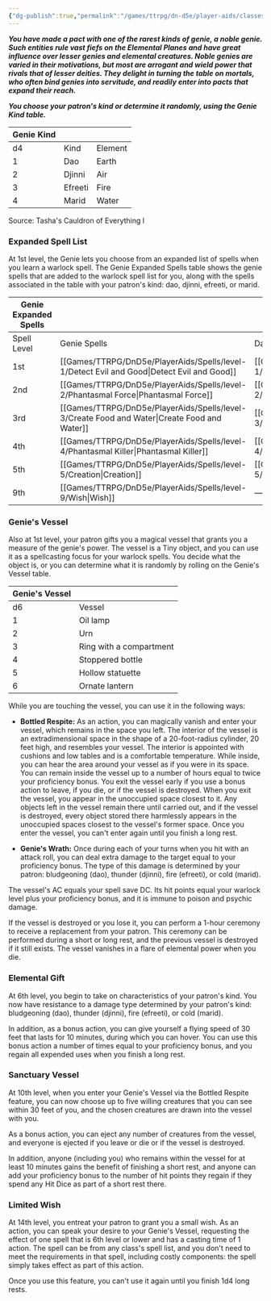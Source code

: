 ```yaml
---
{"dg-publish":true,"permalink":"/games/ttrpg/dn-d5e/player-aids/classes/class-specialisations/warlock-subclass-genie/","tags":["sub-class","ttrpg/dnd/5e"],"noteIcon":""}
---
```



**_You have made a pact with one of the rarest kinds of genie, a noble genie. Such entities rule vast fiefs on the Elemental Planes and have great influence over lesser genies and elemental creatures. Noble genies are varied in their motivations, but most are arrogant and wield power that rivals that of lesser deities. They delight in turning the table on mortals, who often bind genies into servitude, and readily enter into pacts that expand their reach._**

**_You choose your patron's kind or determine it randomly, using the Genie Kind table._**

|Genie Kind|||
|---|---|---|
|d4|Kind|Element|
|1|Dao|Earth|
|2|Djinni|Air|
|3|Efreeti|Fire|
|4|Marid|Water|

Source: Tasha's Cauldron of Everything
l
### Expanded Spell List

At 1st level, the Genie lets you choose from an expanded list of spells when you learn a warlock spell. The Genie Expanded Spells table shows the genie spells that are added to the warlock spell list for you, along with the spells associated in the table with your patron's kind: dao, djinni, efreeti, or marid.

|Genie Expanded Spells|   |   |   |   |   |
|---|---|---|---|---|---|
|Spell Level|Genie Spells|Dao Spells|Djinni Spells|Efreeti Spells|Marid Spells|
|1st|[[Games/TTRPG/DnD5e/PlayerAids/Spells/level-1/Detect Evil and Good\|Detect Evil and Good]]|[[Games/TTRPG/DnD5e/PlayerAids/Spells/level-1/Sanctuary\|Sanctuary]]|[[Games/TTRPG/DnD5e/PlayerAids/Spells/level-1/Thunderwave\|Thunderwave]]|[[Games/TTRPG/DnD5e/PlayerAids/Spells/level-1/Burning Hands\|Burning Hands]]|[[Games/TTRPG/DnD5e/PlayerAids/Spells/level-1/Fog Cloud\|Fog Cloud]]|
|2nd|[[Games/TTRPG/DnD5e/PlayerAids/Spells/level-2/Phantasmal Force\|Phantasmal Force]]|[[Games/TTRPG/DnD5e/PlayerAids/Spells/level-2/Spike Growth\|Spike Growth]]|[[Games/TTRPG/DnD5e/PlayerAids/Spells/level-2/Gust of Wind\|Gust of Wind]]|[[Games/TTRPG/DnD5e/PlayerAids/Spells/level-2/Scorching Ray\|Scorching Ray]]|[[Games/TTRPG/DnD5e/PlayerAids/Spells/level-2/Blur\|Blur]]|
|3rd|[[Games/TTRPG/DnD5e/PlayerAids/Spells/level-3/Create Food and Water\|Create Food and Water]]|[[Games/TTRPG/DnD5e/PlayerAids/Spells/level-3/Meld into Stone\|Meld into Stone]]|[[Games/TTRPG/DnD5e/PlayerAids/Spells/level-3/Wind Wall\|Wind Wall]]|[[Games/TTRPG/DnD5e/PlayerAids/Spells/level-3/Fireball\|Fireball]]|[[Games/TTRPG/DnD5e/PlayerAids/Spells/level-3/Sleet Storm\|Sleet Storm]]|
|4th|[[Games/TTRPG/DnD5e/PlayerAids/Spells/level-4/Phantasmal Killer\|Phantasmal Killer]]|[[Games/TTRPG/DnD5e/PlayerAids/Spells/level-4/Stone Shape\|Stone Shape]]|[[Games/TTRPG/DnD5e/PlayerAids/Spells/level-4/Greater Invisibility\|Greater Invisibility]]|[[Games/TTRPG/DnD5e/PlayerAids/Spells/level-4/Fire Shield\|Fire Shield]]|[[Games/TTRPG/DnD5e/PlayerAids/Spells/level-4/Control Water\|Control Water]]|
|5th|[[Games/TTRPG/DnD5e/PlayerAids/Spells/level-5/Creation\|Creation]]|[[Games/TTRPG/DnD5e/PlayerAids/Spells/level-5/Wall of Stone\|Wall of Stone]]|[[Games/TTRPG/DnD5e/PlayerAids/Spells/level-5/Seeming\|Seeming]]|[[Games/TTRPG/DnD5e/PlayerAids/Spells/level-5/Flame Strike\|Flame Strike]]|[[Games/TTRPG/DnD5e/PlayerAids/Spells/level-5/Cone of Cold\|Cone of Cold]]|
|9th|[[Games/TTRPG/DnD5e/PlayerAids/Spells/level-9/Wish\|Wish]]|—|—|—|—|

### Genie's Vessel

Also at 1st level, your patron gifts you a magical vessel that grants you a measure of the genie's power. The vessel is a Tiny object, and you can use it as a spellcasting focus for your warlock spells. You decide what the object is, or you can determine what it is randomly by rolling on the Genie's Vessel table.

|Genie's Vessel|   |
|---|---|
|d6|Vessel|
|1|Oil lamp|
|2|Urn|
|3|Ring with a compartment|
|4|Stoppered bottle|
|5|Hollow statuette|
|6|Ornate lantern|

While you are touching the vessel, you can use it in the following ways:

- **Bottled Respite:** As an action, you can magically vanish and enter your vessel, which remains in the space you left. The interior of the vessel is an extradimensional space in the shape of a 20-foot-radius cylinder, 20 feet high, and resembles your vessel. The interior is appointed with cushions and low tables and is a comfortable temperature. While inside, you can hear the area around your vessel as if you were in its space. You can remain inside the vessel up to a number of hours equal to twice your proficiency bonus. You exit the vessel early if you use a bonus action to leave, if you die, or if the vessel is destroyed. When you exit the vessel, you appear in the unoccupied space closest to it. Any objects left in the vessel remain there until carried out, and if the vessel is destroyed, every object stored there harmlessly appears in the unoccupied spaces closest to the vessel's former space. Once you enter the vessel, you can't enter again until you finish a long rest.

- **Genie's Wrath:** Once during each of your turns when you hit with an attack roll, you can deal extra damage to the target equal to your proficiency bonus. The type of this damage is determined by your patron: bludgeoning (dao), thunder (djinni), fire (efreeti), or cold (marid).

The vessel's AC equals your spell save DC. Its hit points equal your warlock level plus your proficiency bonus, and it is immune to poison and psychic damage.

If the vessel is destroyed or you lose it, you can perform a 1-hour ceremony to receive a replacement from your patron. This ceremony can be performed during a short or long rest, and the previous vessel is destroyed if it still exists. The vessel vanishes in a flare of elemental power when you die.

### Elemental Gift

At 6th level, you begin to take on characteristics of your patron's kind. You now have resistance to a damage type determined by your patron's kind: bludgeoning (dao), thunder (djinni), fire (efreeti), or cold (marid).

In addition, as a bonus action, you can give yourself a flying speed of 30 feet that lasts for 10 minutes, during which you can hover. You can use this bonus action a number of times equal to your proficiency bonus, and you regain all expended uses when you finish a long rest.

### Sanctuary Vessel

At 10th level, when you enter your Genie's Vessel via the Bottled Respite feature, you can now choose up to five willing creatures that you can see within 30 feet of you, and the chosen creatures are drawn into the vessel with you.

As a bonus action, you can eject any number of creatures from the vessel, and everyone is ejected if you leave or die or if the vessel is destroyed.

In addition, anyone (including you) who remains within the vessel for at least 10 minutes gains the benefit of finishing a short rest, and anyone can add your proficiency bonus to the number of hit points they regain if they spend any Hit Dice as part of a short rest there.

### Limited Wish

At 14th level, you entreat your patron to grant you a small wish. As an action, you can speak your desire to your Genie's Vessel, requesting the effect of one spell that is 6th level or lower and has a casting time of 1 action. The spell can be from any class's spell list, and you don't need to meet the requirements in that spell, including costly components: the spell simply takes effect as part of this action.

Once you use this feature, you can't use it again until you finish 1d4 long rests.
 

